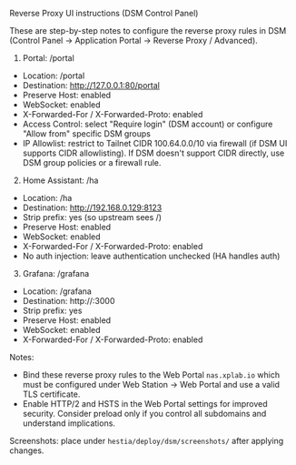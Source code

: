 Reverse Proxy UI instructions (DSM Control Panel)

These are step-by-step notes to configure the reverse proxy rules in DSM (Control Panel → Application Portal → Reverse Proxy / Advanced).

1) Portal: /portal
- Location: /portal
- Destination: http://127.0.0.1:80/portal
- Preserve Host: enabled
- WebSocket: enabled
- X-Forwarded-For / X-Forwarded-Proto: enabled
- Access Control: select "Require login" (DSM account) or configure "Allow from" specific DSM groups
- IP Allowlist: restrict to Tailnet CIDR 100.64.0.0/10 via firewall (if DSM UI supports CIDR allowlisting). If DSM doesn't support CIDR directly, use DSM group policies or a firewall rule.

2) Home Assistant: /ha
- Location: /ha
- Destination: http://192.168.0.129:8123
- Strip prefix: yes (so upstream sees /)
- Preserve Host: enabled
- WebSocket: enabled
- X-Forwarded-For / X-Forwarded-Proto: enabled
- No auth injection: leave authentication unchecked (HA handles auth)

3) Grafana: /grafana
- Location: /grafana
- Destination: http://<grafana-host>:3000
- Strip prefix: yes
- Preserve Host: enabled
- WebSocket: enabled
- X-Forwarded-For / X-Forwarded-Proto: enabled

Notes:
- Bind these reverse proxy rules to the Web Portal `nas.xplab.io` which must be configured under Web Station → Web Portal and use a valid TLS certificate.
- Enable HTTP/2 and HSTS in the Web Portal settings for improved security. Consider preload only if you control all subdomains and understand implications.

Screenshots: place under `hestia/deploy/dsm/screenshots/` after applying changes.
